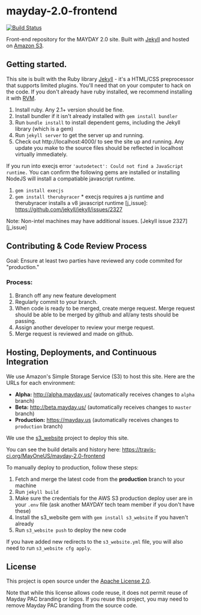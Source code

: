 # mayday-2.0-frontend

[![Build Status](https://travis-ci.org/MayOneUS/mayday-2.0-onboarding.svg?branch=master)](https://travis-ci.org/MayOneUS/mayday-2.0-onboarding)

Front-end repository for the MAYDAY 2.0 site. Built with [Jekyll](http://jekyllrb.com/) and hosted on [Amazon S3](http://aws.amazon.com/s3/).

## Getting started.

This site is built with the Ruby library [Jekyll](http://jekyllrb.com) - it's a HTML/CSS preprocessor that supports limited plugins.  You'll need that on your computer to hack on the code. If you don't already have ruby installed, we recommend installing it with [RVM](https://rvm.io/rvm/install).

1. Install ruby. Any 2.1+ version should be fine.
1. Install bundler if it isn't already installed with `gem install bundler`
1. Run `bundle install` to install dependent gems, including the Jekyll library (which is a gem)
1. Run `jekyll server` to get the server up and running.
1. Check out http://localhost:4000/ to see the site up and running.  Any update you make to the source files should be reflected in localhost virtually immediately.

If you run into execjs error `'autodetect': Could not find a JavaScript runtime.` You can confirm the following gems are installed or installing NodeJS will install a compatiable javascript runtime. 
  1. `gem install execjs`
  1. `gem install therubyracer`
    * execjs requires a js runtime and therubyracer installs a v8 javascript runtime
  [j_issue]: https://github.com/jekyll/jekyll/issues/2327

Note: Non-intel machines may have additional issues. [Jekyll issue 2327][j_issue]

## Contributing & Code Review Process

Goal: Ensure at least two parties have reviewed any code commited for "production."

### Process:
1. Branch off any new feature development
2. Regularly commit to your branch.
3. When code is ready to be merged, create merge request.  Merge request should be able to be merged by github and all/any tests should be passing.
4. Assign another developer to review your merge request.
5. Merge request is reviewed and made on github.

## Hosting, Deployments, and Continuous Integration

We use Amazon's Simple Storage Service (S3) to host this site. Here are the URLs for each environment:

- **Alpha:** http://alpha.mayday.us/ (automatically receives changes to `alpha` branch)
- **Beta:** http://beta.mayday.us/ (automatically receives changes to `master` branch)
- **Production:** https://mayday.us (automatically receives changes to `production` branch)

We use the [s3_website](https://github.com/laurilehmijoki/s3_website) project to deploy this site.

You can see the build details and history here: https://travis-ci.org/MayOneUS/mayday-2.0-frontend

To manually deploy to production, follow these steps:

1. Fetch and merge the latest code from the **production** branch to your machine
1. Run `jekyll build`
1. Make sure the credentials for the AWS S3 production deploy user are in your `.env` file (ask another MAYDAY tech team member if you don't have these)
1. Install the s3_website gem with `gem install s3_website` if you haven't already
1. Run `s3_website push` to deploy the new code

If you have added new redirects to the `s3_website.yml` file, you will also need to run `s3_website cfg apply`.

## License

This project is open source under the [Apache License 2.0](LICENSE).

Note that while this license allows code reuse, it does not permit reuse of Mayday PAC branding or logos. If you reuse this project, you may need to remove Mayday PAC branding from the source code.
